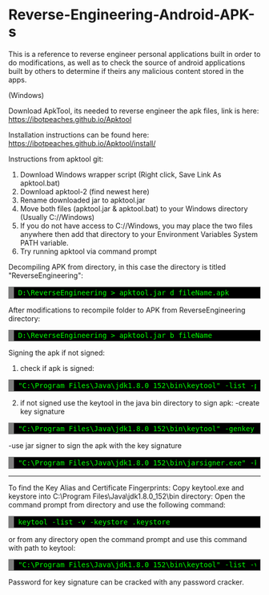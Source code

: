 # Reverse-Engineering-Android-APK-s

This is a reference to reverse engineer personal applications built in order to do modifications, as well as to check the source of android applications built by others to determine if theirs any malicious content stored in the apps.

(Windows)

Download ApkTool, its needed to reverse engineer the apk files, link is here:
https://ibotpeaches.github.io/Apktool

Installation instructions can be found here:
https://ibotpeaches.github.io/Apktool/install/

Instructions from apktool git:
1. Download Windows wrapper script (Right click, Save Link As apktool.bat)
2. Download apktool-2 (find newest here)
3. Rename downloaded jar to apktool.jar
4. Move both files (apktool.jar & apktool.bat) to your Windows directory (Usually C://Windows)
5. If you do not have access to C://Windows, you may place the two files anywhere then add that directory to your Environment Variables System PATH variable.
6. Try running apktool via command prompt

Decompiling APK from directory, in this case the directory is titled "ReverseEngineering":
<div style="background: #000000; color: #00ff00; overflow: auto; width: auto; border: solid gray; border-width: .1em .1em .1em .8em; padding: .2em .6em;">
<pre style="margin: 0;">
D:\ReverseEngineering > apktool.jar d fileName.apk
</pre>
</div>


After modifications to recompile folder to APK from ReverseEngineering directory:
<div style="background: #000000; color: #00ff00; overflow: auto; width: auto; border: solid gray; border-width: .1em .1em .1em .8em; padding: .2em .6em;">
<pre style="margin: 0;">
D:\ReverseEngineering > apktool.jar b fileName
</pre>
</div>

Signing the apk if not signed:
1. check if apk is signed:
<div style="background: #000000; color: #00ff00; overflow: auto; width: auto; border: solid gray; border-width: .1em .1em .1em .8em; padding: .2em .6em;">
<pre style="margin: 0;">
"C:\Program Files\Java\jdk1.8.0_152\bin\keytool" -list -printcert -jarfile fileName.apk
</pre>
</div>

2. if not signed use the keytool in the java bin directory to sign apk:
-create key signature
<div style="background: #000000; color: #00ff00; overflow: auto; width: auto; border: solid gray; border-width: .1em .1em .1em .8em; padding: .2em .6em;">
<pre style="margin: 0;">
"C:\Program Files\Java\jdk1.8.0_152\bin\keytool" -genkey -keystore keyName.keystore -validity 1000 -alias aliasName
</pre>
</div>

-use jar signer to sign the apk with the key signature
<div style="background: #000000; color: #00ff00; overflow: auto; width: auto; border: solid gray; border-width: .1em .1em .1em .8em; padding: .2em .6em;">
<pre style="margin: 0;">
"C:\Program Files\Java\jdk1.8.0_152\bin\jarsigner.exe" -keystore keyName.keystore -verbose fileName.apk aliasName
</pre>
</div>

<hr>

To find the Key Alias and Certificate Fingerprints: 
Copy keytool.exe and keystore into C:\Program Files\Java\jdk1.8.0_152\bin directory:
Open the command prompt from directory and use the following command: 
<div style="background: #000000; color: #00ff00; overflow: auto; width: auto; border: solid gray; border-width: .1em .1em .1em .8em; padding: .2em .6em;">
<pre style="margin: 0;">
keytool -list -v -keystore <name>.keystore 
</pre>
</div>


or from any directory open the command prompt and use this command with path to keytool:
<div style="background: #000000; color: #00ff00; overflow: auto; width: auto; border: solid gray; border-width: .1em .1em .1em .8em; padding: .2em .6em;">
<pre style="margin: 0;">
"C:\Program Files\Java\jdk1.8.0_152\bin\keytool" -list -v -keystore <name>.keystore 
</pre>
</div>

Password for key signature can be cracked with any password cracker.

